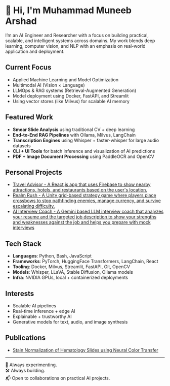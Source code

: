 # 👋 Hi, I'm Muhammad Muneeb Arshad

I’m an AI Engineer and Researcher with a focus on building practical, scalable, and intelligent systems across domains. My work blends deep learning, computer vision, and NLP with an emphasis on real-world application and deployment.

## Current Focus
- Applied Machine Learning and Model Optimization  
- Multimodal AI (Vision × Language)  
- LLMOps & RAG systems (Retrieval-Augmented Generation)  
- Model deployment using Docker, FastAPI, and Streamlit  
- Using vector stores (like Milvus) for scalable AI memory  

## Featured Work
- **Smear Slide Analysis** using traditional CV + deep learning  
- **End-to-End RAG Pipelines** with Ollama, Milvus, LangChain  
- **Transcription Engines** using Whisper + faster-whisper for large audio datasets  
- **CLI + UI Tools** for batch inference and visualization of AI predictions  
- **PDF + Image Document Processing** using PaddleOCR and OpenCV

## Personal Projects
-  [Travel Advisor - A React.js app that uses Firebase to show nearby attractions, hotels, and restaurants based on the user's location.](https://travel-advisor-jsmuneeb.netlify.app)
-  [Realm Rush - A Unity grid-based strategy game where players place crossbows to stop pathfinding enemies, manage currency, and survive escalating difficulty.](https://sharemygame.com/@Deathsmoke94/muneeb-s-realm-rush)
-  [AI Interview Coach - A Gemini based LLM interview coach that analyzes your resume and the targeted job description to show your strengths and weaknesses against the job and helps you prepare with mock interviews](https://ai-interview-coach-xx7qn6wlcihbou9fkkpnzt.streamlit.app)
   

## Tech Stack
- **Languages**: Python, Bash, JavaScript 
- **Frameworks**: PyTorch, HuggingFace Transformers, LangChain, React
- **Tooling**: Docker, Milvus, Streamlit, FastAPI, Git, OpenCV  
- **Models**: Whisper, LLaVA, Stable Diffusion, Ollama models  
- **Infra**: NVIDIA GPUs, local + containerized deployments 

## Interests
- Scalable AI pipelines  
- Real-time inference + edge AI  
- Explainable + trustworthy AI  
- Generative models for text, audio, and image synthesis  

## Publications
- [Stain Normalization of Hematology Slides using Neural Color Transfer](https://arxiv.org/abs/2409.06742)
---

🧪 Always experimenting.  
🛠️ Always building.  
📬 Open to collaborations on practical AI projects.

